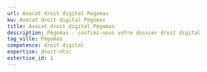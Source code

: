 ```yaml
---
url: Avocat droit digital Pegomas
kw: Avocat droit digital Pégomas
title: Avocat droit digital Pégomas
description: Pégomas - confiez-nous votre dossier droit digital
tag_ville: Pégomas
competence: droit digital
expertise: droit-ntic
extertise_id: 1
---
```

